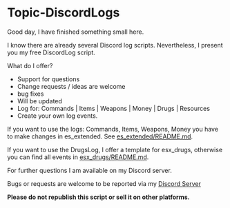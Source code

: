 # Topic-DiscordLogs

Good day, I have finished something small here.

I know there are already several Discord log scripts. Nevertheless, I present you my free DiscordLog script.

What do I offer?
- Support for questions
- Change requests / ideas are welcome
- bug fixes
- Will be updated
- Log for: Commands | Items | Weapons | Money | Drugs | Resources 
- Create your own log events.

If you want to use the logs: Commands, Items, Weapons, Money you have to make changes in es_extended.
See [es_extended/README.md](https://github.com/TopicElite/Topic-DiscordLogs/tree/main/es_extended).

If you want to use the DrugsLog, I offer a template for esx_drugs, otherwise you can find all events in [esx_drugs/README.md](https://github.com/TopicElite/readme/tree/main/DiscordLogs/esx_drugs).

For further questions I am available on my Discord server. 

Bugs or requests are welcome to be reported via my [Discord Server](https://discord.gg/TymDT77Fvd)

**Please do not republish this script or sell it on other platforms.**
